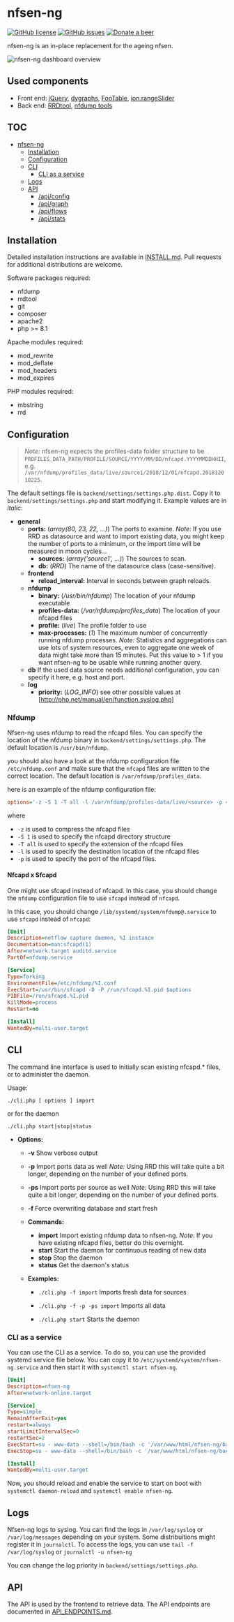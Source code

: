 # nfsen-ng

[![GitHub license](https://img.shields.io/github/license/mbolli/nfsen-ng.svg?style=flat-square)](https://github.com/mbolli/nfsen-ng/blob/master/LICENSE)
[![GitHub issues](https://img.shields.io/github/issues/mbolli/nfsen-ng.svg?style=flat-square)](https://github.com/mbolli/nfsen-ng/issues)
[![Donate a beer](https://img.shields.io/badge/paypal-donate-yellow.svg?style=flat-square)](https://paypal.me/bolli)

nfsen-ng is an in-place replacement for the ageing nfsen.

![nfsen-ng dashboard overview](https://github.com/mbolli/nfsen-ng/assets/722725/c3df942e-3d3c-4ef9-86ad-4e5780c7b6d8)

## Used components

* Front end: [jQuery](https://jquery.com), [dygraphs](http://dygraphs.com), [FooTable](http://fooplugins.github.io/FooTable/), [ion.rangeSlider](http://ionden.com/a/plugins/ion.rangeSlider/en.html)
* Back end: [RRDtool](http://oss.oetiker.ch/rrdtool/), [nfdump tools](https://github.com/phaag/nfdump)

## TOC

* [nfsen-ng](#nfsen-ng)
  * [Installation](#installation)
  * [Configuration](#configuration)
  * [CLI](#cli)
    * [CLI as a service](#cli-as-a-service)
  * [Logs](#logs)
  * [API](#api)
    * [/api/config](./API_ENDPOINTS.md#apiconfig)
    * [/api/graph](./API_ENDPOINTS.md#apigraph)
    * [/api/flows](./API_ENDPOINTS.md#apiflows)
    * [/api/stats](./API_ENDPOINTS.md#apistats)

## Installation

Detailed installation instructions are available in [INSTALL.md](./INSTALL.md). Pull requests for additional distributions are welcome.

Software packages required:

* nfdump
* rrdtool
* git
* composer
* apache2
* php >= 8.1

Apache modules required:

* mod_rewrite
* mod_deflate
* mod_headers
* mod_expires

PHP modules required:

* mbstring
* rrd

## Configuration

> *Note:* nfsen-ng expects the profiles-data folder structure to be `PROFILES_DATA_PATH/PROFILE/SOURCE/YYYY/MM/DD/nfcapd.YYYYMMDDHHII`, e.g. `/var/nfdump/profiles_data/live/source1/2018/12/01/nfcapd.201812010225`.

The default settings file is `backend/settings/settings.php.dist`. Copy it to `backend/settings/settings.php` and start modifying it. Example values are in *italic*:

* **general**
  * **ports:** (*array(80, 23, 22, ...)*) The ports to examine. *Note:* If you use RRD as datasource and want to import existing data, you might keep the number of ports to a minimum, or the import time will be measured in moon cycles...
    * **sources:** (*array('source1', ...)*) The sources to scan.
    * **db:** (*RRD*) The name of the datasource class (case-sensitive).
  * **frontend**
    * **reload_interval:** Interval in seconds between graph reloads.
  * **nfdump**
    * **binary:** (*/usr/bin/nfdump*) The location of your nfdump executable
    * **profiles-data:** (*/var/nfdump/profiles_data*) The location of your nfcapd files
    * **profile:** (*live*) The profile folder to use
    * **max-processes:** (*1*) The maximum number of concurrently running nfdump processes. *Note:* Statistics and aggregations can use lots of system resources, even to aggregate one week of data might take more than 15 minutes. Put this value to > 1 if you want nfsen-ng to be usable while running another query.
  * **db** If the used data source needs additional configuration, you can specify it here, e.g. host and port.
  * **log**
    * **priority:** (*LOG_INFO*) see other possible values at [http://php.net/manual/en/function.syslog.php]

### Nfdump

Nfsen-ng uses nfdump to read the nfcapd files. You can specify the location of the nfdump binary in `backend/settings/settings.php`. The default location is `/usr/bin/nfdump`.

you should also have a look at the nfdump configuration file `/etc/nfdump.conf` and make sure that the `nfcapd` files are written to the correct location. The default location is `/var/nfdump/profiles_data`.

here is an example of the nfdump configuration file:

```ini
options='-z -S 1 -T all -l /var/nfdump/profiles-data/live/<source> -p <port>'
```

where

* `-z` is used to compress the nfcapd files
* `-S 1` is used to specify the nfcapd directory structure
* `-T all` is used to specify the extension of the nfcapd files
* `-l` is used to specify the destination location of the nfcapd files
* `-p` is used to specify the port of the nfcapd files.

#### Nfcapd x Sfcapd

One might use sfcapd instead of nfcapd. In this case, you should change the `nfdump` configuration file to use `sfcapd` instead of `nfcapd`.

In this case, you should change `/lib/systemd/system/nfdump@.service` to use `sfcapd` instead of `nfcapd`:

```ini
[Unit]
Description=netflow capture daemon, %I instance
Documentation=man:sfcapd(1)
After=network.target auditd.service
PartOf=nfdump.service

[Service]
Type=forking
EnvironmentFile=/etc/nfdump/%I.conf
ExecStart=/usr/bin/sfcapd -D -P /run/sfcapd.%I.pid $options
PIDFile=/run/sfcapd.%I.pid
KillMode=process
Restart=no

[Install]
WantedBy=multi-user.target
```

## CLI

The command line interface is used to initially scan existing nfcapd.* files, or to administer the daemon.

Usage:

  `./cli.php [ options ] import`

or for the daemon

  `./cli.php start|stop|status`

* **Options:**
  * **-v**  Show verbose output
  * **-p**  Import ports data as well *Note:* Using RRD this will take quite a bit longer, depending on the number of your defined ports.
  * **-ps**  Import ports per source as well *Note:* Using RRD this will take quite a bit longer, depending on the number of your defined ports.
  * **-f**  Force overwriting database and start fresh

  * **Commands:**
    * **import** Import existing nfdump data to nfsen-ng. *Note:* If you have existing nfcapd files, better do this overnight.
    * **start** Start the daemon for continuous reading of new data
    * **stop** Stop the daemon
    * **status** Get the daemon's status

  * **Examples:**
    * `./cli.php -f import`
        Imports fresh data for sources

    * `./cli.php -f -p -ps import`
        Imports all data

    * `./cli.php start`
        Starts the daemon

### CLI as a service

You can use the CLI as a service. To do so, you can use the provided systemd service file below. You can copy it to `/etc/systemd/system/nfsen-ng.service` and then start it with `systemctl start nfsen-ng`.

```ini
[Unit]
Description=nfsen-ng
After=network-online.target

[Service]
Type=simple
RemainAfterExit=yes
restart=always
startLimitIntervalSec=0
restartSec=2
ExecStart=su - www-data --shell=/bin/bash -c '/var/www/html/nfsen-ng/backend/cli.php start'
ExecStop=su - www-data --shell=/bin/bash -c '/var/www/html/nfsen-ng/backend/cli.php stop'

[Install]
WantedBy=multi-user.target
```

Now, you should reload and enable the service to start on boot with `systemctl daemon-reload` and `systemctl enable nfsen-ng`.

## Logs

Nfsen-ng logs to syslog. You can find the logs in `/var/log/syslog` or `/var/log/messages` depending on your system. Some distribuitions might register it in `journalctl`. To access the logs, you can use `tail -f /var/log/syslog` or `journalctl -u nfsen-ng`

You can change the log priority in `backend/settings/settings.php`.

## API

The API is used by the frontend to retrieve data. The API endpoints are documented in [API_ENDPOINTS.md](./API_ENDPOINTS.md).
